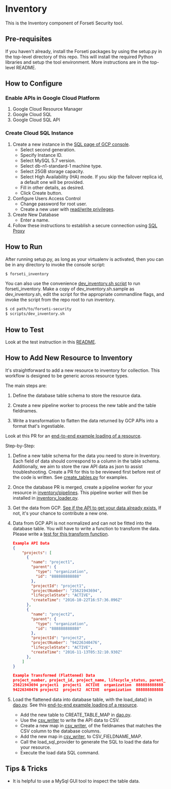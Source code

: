 # Inventory
This is the Inventory component of Forseti Security tool.

## Pre-requisites
If you haven't already, install the Forseti packages by using the setup.py in the top-level directory of this repo. This will install the required Python libraries and setup the tool environment. More instructions are in the top-level README.

## How to Configure

### Enable APIs in Google Cloud Platform
1. Google Cloud Resource Manager
2. Google Cloud SQL
3. Google Cloud SQL API

### Create Cloud SQL Instance
1. Create a new instance in the [SQL page of GCP console](https://console.cloud.google.com/sql).
    * Select second generation.
    * Specify Instance ID.
    * Select MySQL 5.7 version.
    * Select db-n1-standard-1 machine type.
    * Select 25GB storage capacity.
    * Select High Availability (HA) mode.  If you skip the failover replica id, a default one will be provided.
    * Fill in other details, as desired.
    * Click Create button.
2. Configure Users Access Control
    * Change password for root user.
    * Create a new user with [read/write privileges](https://cloud.google.com/sql/docs/mysql/users?hl=en_US#privileges).
3. Create New Database
    * Enter a name.
4. Follow these instructions to establish a secure connection using [SQL Proxy](https://cloud.google.com/sql/docs/mysql-connect-proxy#connecting_mysql_client)


## How to Run
After running setup.py, as long as your virtualenv is activated, then you can be in any directory to invoke the console script:

```sh
$ forseti_inventory
```

You can also use the convenience [dev_inventory.sh script](/scripts) to run forseti_inventory. Make a copy of dev_inventory.sh.sample as dev_inventory.sh, edit the script for the appropriate commandline flags, and invoke the script from the repo root to run inventory.

```sh
$ cd path/to/forseti-security
$ scripts/dev_inventory.sh
```

## How to Test
Look at the test instruction in this [README].

## How to Add New Resource to Inventory

It's straightforward to add a new resource to inventory for collection.
This workflow is designed to be generic across resource types.

The main steps are:

1. Define the database table schema to store the resource data.

2. Create a new pipeline worker to process the new table and the table fieldnames.

3. Write a transformation to flatten the data returned by GCP APIs into a format
that's ingestiable.

Look at this PR for an [end-to-end example loading of a resource].

Step-by-Step:

1. Define a new table schema for the data you need to store in Inventory.
Each field of data should correspond to a column in the table schema.
Additionally, we aim to store the raw API data as json to assist
troubleshooting.  Create a PR for this to be reviewed first before rest of the
code is written.  See [create_tables.py] for examples.

2. Once the database PR is merged, create a pipeline worker for your resource
in [inventory/pipelines].  This pipeline worker will then be installed in
[inventory_loader.py].

3. Get the data from GCP.  [See if the API to get your data already exists.]
If not, it's your chance to contribute a new one.

4. Data from GCP API is not normalized and can not be fitted into the
database table.  You will have to write a function to transform the data.
Please write a [test for this transform function].

    ```json
    Example API Data
    {
        "projects": [
          {
            "name": "project1",
            "parent": {
              "type": "organization",
              "id": "888888888888"
            },
            "projectId": "project1",
            "projectNumber": "25621943694",
            "lifecycleState": "ACTIVE",
            "createTime": "2016-10-22T16:57:36.096Z"
          },
          {
            "name": "project2",
            "parent": {
              "type": "organization",
              "id": "888888888888"
            },
            "projectId": "project2",
            "projectNumber": "94226340476",
            "lifecycleState": "ACTIVE",
            "createTime": "2016-11-13T05:32:10.930Z"
          },
        ]
    }

    Example Transformed (Flattened) Data
    project_number, project_id, project_name, lifecycle_status, parent_type, parent_id, create_time
    25621943694 project1  project1  ACTIVE  organization  888888888888  2016-10-22 16:57:36
    94226340476 project2  project2  ACTIVE  organization  888888888888  2016-11-13 05:32:10
    ```

5. Load the flattened data into database table, with the load_data() in [dao.py].  See this [end-to-end example loading of a resource].
    * Add the new table to CREATE_TABLE_MAP in [dao.py].
    * Use the [csv_writer] to write the API data to CSV.
    * Create a new map in [csv_writer], of the fieldnames that matches the CSV column to the database columns.
    * Add the new map in [csv_writer], to CSV_FIELDNAME_MAP.
    * Call the load_sql_provider to generate the SQL to load the data for your resource.
    * Execute the load data SQL command.

## Tips & Tricks
* It is helpful to use a MySql GUI tool to inspect the table data.

[README]: https://github.com/GoogleCloudPlatform/forseti-security/blob/master/google/cloud/security/README.md#tests
[See if the API to get your data already exists.]: https://github.com/GoogleCloudPlatform/forseti-security/tree/master/google/cloud/security/common/gcp_api
[create_tables.py]: https://github.com/GoogleCloudPlatform/forseti-security/blob/master/google/cloud/security/common/data_access/sql_queries/create_tables.py
[csv_writer]: https://github.com/GoogleCloudPlatform/forseti-security/blob/master/google/cloud/security/common/data_access/csv_writer.py
[dao.py]: https://github.com/GoogleCloudPlatform/forseti-security/blob/master/google/cloud/security/common/data_access/dao.py
[end-to-end example loading of a resource]: https://github.com/GoogleCloudPlatform/forseti-security/pull/26
[existing pipelines]: https://github.com/GoogleCloudPlatform/forseti-security/tree/master/google/cloud/security/inventory/pipelines
[inventory_loader.py]: https://github.com/GoogleCloudPlatform/forseti-security/blob/master/google/cloud/security/inventory/inventory_loader.py
[inventory/pipelines]: https://github.com/GoogleCloudPlatform/forseti-security/tree/master/google/cloud/security/inventory/pipelines
[test for this transform function]: https://github.com/GoogleCloudPlatform/forseti-security/blob/master/tests/inventory/transform_util_test.py